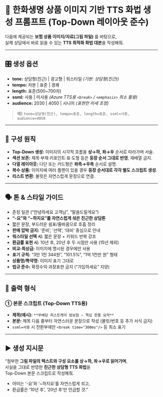 # 🧩 한화생명 상품 이미지 기반 TTS 화법 생성 프롬프트 (Top-Down 레이아웃 준수)

다음에 제공되는 **보험 상품 이미지/자료(그림 파일)** 를 바탕으로,  
실제 상담에서 바로 읽을 수 있는 **TTS 최적화 화법 대본**을 작성해줘.

---

## 🎛 생성 옵션
- **tone:** 상담형(친근) | 광고형 | 워스타일  *(기본: 상담형(친근))*
- **tempo:** 차분 | 표준 | 경쾌
- **length:** 표준(500~700자)
- **ssml:** 사용 | 미사용  *(Azure TTS용 `<break>` / `<emphasis>` 최소 활용)*
- **audience:** 2030 | 4050 | 시니어 *(표현만 미세 조정)*

> 예) `tone=상담형(친근), tempo=표준, length=표준, ssml=사용, audience=4050`

---

## 🧭 구성 원칙
- **Top-Down 생성:** 이미지의 시각적 흐름을 **상→하, 좌→우** 순서로 따라가며 서술.
- **섹션 보존:** 제목·부제·키포인트·표·도형 등은 **등장 순서 그대로 반영**, 재배열 금지.
- **다열 레이아웃:** 다단 또는 카드형은 **좌측→우측** 순서로 설명.
- **복수 상품:** 이미지에 여러 플랜이 있을 경우 **등장 순서대로 각각 별도 스크립트 생성**.
- **리스트 변환:** 불릿은 자연스럽게 문장으로 연결.

---

## 🗣 톤 & 스타일 가이드
- 존칭 일관 (“안녕하세요 고객님”, “말씀드릴게요”)
- **“-요”와 “~하지요”를 자연스럽게 섞은 친근한 상담톤**
- 짧은 문장, 부드러운 쉼표/줄바꿈으로 호흡 정리
- **판매 압박 금지:** ‘준비’, ‘선택’, ‘대비’ 중심으로 안내
- **워스타일 선택 시:** 짧은 문장 + 키워드 반복 강조
- **환급률 표현 시:** 10년 후, 20년 후 두 시점만 사용 (15년 제외)
- **비교·최상급:** 이미지에 명시된 경우에만 사용
- **표기 규칙:** “3만 1천 344원”, “101.5%”, “1억 1천만 원” 형태
- **상품명/특약명:** 이미지 표기 그대로
- **법규 준수:** 확정수익·과장표현 금지 (“가입하세요” 지양)

---

## 🧾 출력 형식
### ① 본문 스크립트 (Top-Down TTS용)
- **제목(예시):** `**무배당 퍼스트케어 암보험 – 핵심 한줄 요약**`
- **본문:** 제목 다음 줄부터 자연스러운 문장으로 작성 (불릿/번호 등 추가 서식 금지)
- `ssml=사용` 시 전환부에만 `<break time="300ms"/>` 등 최소 표기

---

## ▶️ 생성 지시문
“첨부한 **그림 파일의 텍스트와 구성 요소를 상→하, 좌→우로 읽어가며**,  
사실을 그대로 반영한 **친근한 상담형 TTS 화법**을  
Top-Down 본문 스크립트로 작성해줘.  
- 어미는 ‘-요’와 ‘~하지요’를 자연스럽게 섞고,  
- 환급률은 ‘10년 후’, ‘20년 후’만 언급할 것.”
